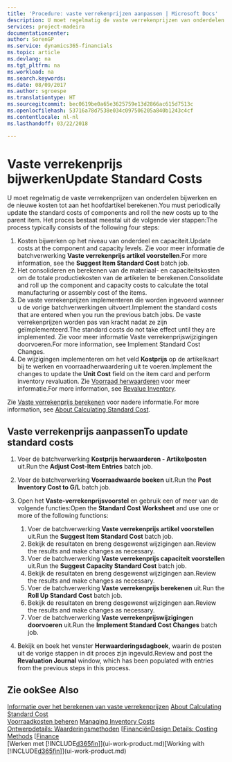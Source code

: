 ```yaml
---
title: 'Procedure: vaste verrekenprijzen aanpassen | Microsoft Docs'
description: U moet regelmatig de vaste verrekenprijzen van onderdelen bijwerken en de nieuwe kosten tot aan het hoofdartikel berekenen.
services: project-madeira
documentationcenter: 
author: SorenGP
ms.service: dynamics365-financials
ms.topic: article
ms.devlang: na
ms.tgt_pltfrm: na
ms.workload: na
ms.search.keywords: 
ms.date: 08/09/2017
ms.author: sgroespe
ms.translationtype: HT
ms.sourcegitcommit: bec0619be0a65e3625759e13d2866ac615d7513c
ms.openlocfilehash: 53716a78d7538e034c097506205a840b1243c4cf
ms.contentlocale: nl-nl
ms.lasthandoff: 03/22/2018

---
```

# <a name="update-standard-costs"></a><span data-ttu-id="7b7b4-103">Vaste verrekenprijs bijwerken</span><span class="sxs-lookup"><span data-stu-id="7b7b4-103">Update Standard Costs</span></span>
<span data-ttu-id="7b7b4-104">U moet regelmatig de vaste verrekenprijzen van onderdelen bijwerken en de nieuwe kosten tot aan het hoofdartikel berekenen.</span><span class="sxs-lookup"><span data-stu-id="7b7b4-104">You must periodically update the standard costs of components and roll the new costs up to the parent item.</span></span> <span data-ttu-id="7b7b4-105">Het proces bestaat meestal uit de volgende vier stappen:</span><span class="sxs-lookup"><span data-stu-id="7b7b4-105">The process typically consists of the following four steps:</span></span>  

1.  <span data-ttu-id="7b7b4-106">Kosten bijwerken op het niveau van onderdeel en capaciteit.</span><span class="sxs-lookup"><span data-stu-id="7b7b4-106">Update costs at the component and capacity levels.</span></span> <span data-ttu-id="7b7b4-107">Zie voor meer informatie de batchverwerking **Vaste verrekenprijs artikel voorstellen**.</span><span class="sxs-lookup"><span data-stu-id="7b7b4-107">For more information, see the **Suggest Item Standard Cost** batch job.</span></span>  
2.  <span data-ttu-id="7b7b4-108">Het consolideren en berekenen van de materiaal- en capaciteitskosten om de totale productiekosten van de artikelen te berekenen.</span><span class="sxs-lookup"><span data-stu-id="7b7b4-108">Consolidate and roll up the component and capacity costs to calculate the total manufacturing or assembly cost of the items.</span></span>  
3.  <span data-ttu-id="7b7b4-109">De vaste verrekenprijzen implementeren die worden ingevoerd wanneer u de vorige batchverwerkingen uitvoert.</span><span class="sxs-lookup"><span data-stu-id="7b7b4-109">Implement the standard costs that are entered when you run the previous batch jobs.</span></span> <span data-ttu-id="7b7b4-110">De vaste verrekenprijzen worden pas van kracht nadat ze zijn geïmplementeerd.</span><span class="sxs-lookup"><span data-stu-id="7b7b4-110">The standard costs do not take effect until they are implemented.</span></span> <span data-ttu-id="7b7b4-111">Zie voor meer informatie Vaste verrekenprijswijzigingen doorvoeren.</span><span class="sxs-lookup"><span data-stu-id="7b7b4-111">For more information, see Implement Standard Cost Changes.</span></span>  
4.  <span data-ttu-id="7b7b4-112">De wijzigingen implementeren om het veld **Kostprijs** op de artikelkaart bij te werken en voorraadherwaardering uit te voeren.</span><span class="sxs-lookup"><span data-stu-id="7b7b4-112">Implement the changes to update the **Unit Cost** field on the item card and perform inventory revaluation.</span></span> <span data-ttu-id="7b7b4-113">Zie [Voorraad herwaarderen](inventory-how-revalue-inventory.md) voor meer informatie.</span><span class="sxs-lookup"><span data-stu-id="7b7b4-113">For more information, see [Revalue Inventory](inventory-how-revalue-inventory.md).</span></span>  

<span data-ttu-id="7b7b4-114">Zie [Vaste verrekenprijs berekenen](finance-about-calculating-standard-cost.md) voor nadere informatie.</span><span class="sxs-lookup"><span data-stu-id="7b7b4-114">For more information, see [About Calculating Standard Cost](finance-about-calculating-standard-cost.md).</span></span>  
## <a name="to-update-standard-costs"></a><span data-ttu-id="7b7b4-115">Vaste verrekenprijs aanpassen</span><span class="sxs-lookup"><span data-stu-id="7b7b4-115">To update standard costs</span></span>  
1.  <span data-ttu-id="7b7b4-116">Voer de batchverwerking **Kostprijs herwaarderen - Artikelposten** uit.</span><span class="sxs-lookup"><span data-stu-id="7b7b4-116">Run the **Adjust Cost-Item Entries** batch job.</span></span>  
2.  <span data-ttu-id="7b7b4-117">Voer de batchverwerking **Voorraadwaarde boeken** uit.</span><span class="sxs-lookup"><span data-stu-id="7b7b4-117">Run the **Post Inventory Cost to G/L** batch job.</span></span>  
3.  <span data-ttu-id="7b7b4-118">Open het **Vaste-verrekenprijsvoorstel** en gebruik een of meer van de volgende functies:</span><span class="sxs-lookup"><span data-stu-id="7b7b4-118">Open the **Standard Cost Worksheet** and use one or more of the following functions:</span></span>  

    1.  <span data-ttu-id="7b7b4-119">Voer de batchverwerking **Vaste verrekenprijs artikel voorstellen** uit.</span><span class="sxs-lookup"><span data-stu-id="7b7b4-119">Run the **Suggest Item Standard Cost** batch job.</span></span>  
    2.  <span data-ttu-id="7b7b4-120">Bekijk de resultaten en breng desgewenst wijzigingen aan.</span><span class="sxs-lookup"><span data-stu-id="7b7b4-120">Review the results and make changes as necessary.</span></span>  
    3.  <span data-ttu-id="7b7b4-121">Voer de batchverwerking **Vaste verrekenprijs capaciteit voorstellen** uit.</span><span class="sxs-lookup"><span data-stu-id="7b7b4-121">Run the **Suggest Capacity Standard Cost** batch job.</span></span>  
    4.  <span data-ttu-id="7b7b4-122">Bekijk de resultaten en breng desgewenst wijzigingen aan.</span><span class="sxs-lookup"><span data-stu-id="7b7b4-122">Review the results and make changes as necessary.</span></span>
    5. <span data-ttu-id="7b7b4-123">Voer de batchverwerking **Vaste verrekenprijs berekenen** uit.</span><span class="sxs-lookup"><span data-stu-id="7b7b4-123">Run the **Roll Up Standard Cost** batch job.</span></span>
    6.  <span data-ttu-id="7b7b4-124">Bekijk de resultaten en breng desgewenst wijzigingen aan.</span><span class="sxs-lookup"><span data-stu-id="7b7b4-124">Review the results and make changes as necessary.</span></span>
    7.  <span data-ttu-id="7b7b4-125">Voer de batchverwerking **Vaste verrekenprijswijzigingen doorvoeren** uit.</span><span class="sxs-lookup"><span data-stu-id="7b7b4-125">Run the **Implement Standard Cost Changes** batch job.</span></span>  
4.  <span data-ttu-id="7b7b4-126">Bekijk en boek het venster **Herwaarderingsdagboek**, waarin de posten uit de vorige stappen in dit proces zijn ingevuld.</span><span class="sxs-lookup"><span data-stu-id="7b7b4-126">Review and post the **Revaluation Journal** window, which has been populated with entries from the previous steps in this process.</span></span>  

## <a name="see-also"></a><span data-ttu-id="7b7b4-127">Zie ook</span><span class="sxs-lookup"><span data-stu-id="7b7b4-127">See Also</span></span>  
 <span data-ttu-id="7b7b4-128">[Informatie over het berekenen van vaste verrekenprijzen](finance-about-calculating-standard-cost.md) </span><span class="sxs-lookup"><span data-stu-id="7b7b4-128">[About Calculating Standard Cost](finance-about-calculating-standard-cost.md) </span></span>  
 <span data-ttu-id="7b7b4-129">[Voorraadkosten beheren](finance-manage-inventory-costs.md) </span><span class="sxs-lookup"><span data-stu-id="7b7b4-129">[Managing Inventory Costs](finance-manage-inventory-costs.md) </span></span>  
 <span data-ttu-id="7b7b4-130">[Ontwerpdetails: Waarderingsmethoden](design-details-costing-methods.md) [[Financiën](finance.md)</span><span class="sxs-lookup"><span data-stu-id="7b7b4-130">[Design Details: Costing Methods](design-details-costing-methods.md) [[Finance](finance.md)</span></span>  
 <span data-ttu-id="7b7b4-131">[Werken met [!INCLUDE[d365fin](includes/d365fin_md.md)]](ui-work-product.md)</span><span class="sxs-lookup"><span data-stu-id="7b7b4-131">[Working with [!INCLUDE[d365fin](includes/d365fin_md.md)]](ui-work-product.md)</span></span>  

